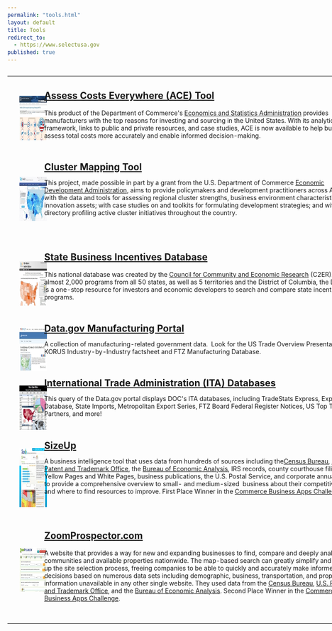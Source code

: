 ```yaml
---
permalink: "tools.html"
layout: default
title: Tools
redirect_to:
  - https://www.selectusa.gov
published: true
---
```


<table style="width: 800px;" border="0" cellpadding="5" align="left"><tbody><tr><td><strong><a href="http://acetool.commerce.gov/"><span style="text-decoration: underline;"><img class="images" style="margin-left: 20px; margin-right: 20px; vertical-align: text-top;" title="Assess Costs Everywhere (ACE) Tool" src="images/ace-tool_0-150x100.jpg" alt="Assess Costs Everywhere (ACE) Tool" width="150" height="100" /></span></a></strong></td><td><h2><strong><a href="http://acetool.commerce.gov/"><span style="text-decoration: underline;">Assess Costs Everywhere (ACE) Tool</span></a></strong></h2><p>This product of the Department of Commerce's&nbsp;<a href="http://www.esa.doc.gov/">Economics and Statistics Administration</a>&nbsp;provides manufacturers with the top reasons for investing and sourcing in the United States. With its analytic framework, links to public and private resources, and case studies, ACE is now available to help businesses assess total costs more accurately and enable informed decision-making.</p><p>&nbsp;</p></td></tr><tr><td><p><span style="text-decoration: underline;"><strong><a href="http://www.clustermapping.us/" target="_blank"><img class="images" style="margin-left: 20px; margin-right: 20px; vertical-align: text-top;" title="Cluster Mapping Project" src="images/cluster_mapping_project-150x100.jpg" alt="Cluster Mapping Project" width="150" height="100" /></a></strong></span></p></td><td><strong style="font-size: 1.5em;"><a href="http://www.clustermapping.us/" target="_blank">Cluster Mapping Tool</a></strong><span style="font-size: 1.5em;">&nbsp;</span><p>This project, made possible in part by a grant from the U.S. Department of Commerce&nbsp;<a href="http://www.eda.gov/" target="_self">Economic Development Administration</a>, aims to provide policymakers and development practitioners across America with the data and tools for assessing regional cluster strengths, business environment characteristics, and innovation assets; with case studies on and toolkits for formulating development strategies; and with a directory profiling active cluster initiatives throughout the country.</p><p>&nbsp;</p></td></tr><tr><td>&nbsp;<a href="http://selectusa.stateincentives.org/?referrer=selectusa" target="_blank"><img class="images" style="vertical-align: text-top; margin-left: 20px; margin-right: 20px;" title="State Business Incentives Database" src="images/state-incentives-database_0-150x100.jpg" alt="State Business Incentives Database" width="150" height="100" /></a></td><td><h2><strong><a href="http://selectusa.stateincentives.org/?referrer=selectusa" target="_blank">State Business Incentives Database</a></strong></h2><p><span>This&nbsp;national database was created by the&nbsp;</span><a href="http://www.c2er.org/" target="_blank">Council for Community and Economic Research</a><span>&nbsp;(C2ER). With almost 2,000 programs from all 50 states, as well as 5 territories and the District of Columbia, the Database is a one-stop resource&nbsp;for investors and economic developers to search and compare state incentive programs.</span></p><p><span><br /></span></p></td></tr><tr><td><a href="https://www.data.gov/manufacturing/manufacturing-and-construction-statistics-from-the-u-s-census-bureau/" target="_blank"><img class="images" style="vertical-align: text-top; margin-left: 20px; margin-right: 20px;" title="Data.gov Manufacturing Portal" src="images/data.gov-manufacturing-statistics-150x100.jpg" alt="Data.gov Manufacturing Portal" width="150" height="100" /></a></td><td><strong style="font-size: 1.5em;"><a href="https://www.data.gov/manufacturing/manufacturing-and-construction-statistics-from-the-u-s-census-bureau/" target="_blank">Data.gov Manufacturing Portal</a></strong><span style="font-size: 1.5em;">&nbsp;</span><p>A collection of manufacturing-related government data.&nbsp; Look for the US Trade Overview Presentation, KORUS Industry-by-Industry factsheet and FTZ Manufacturing Database.</p><p>&nbsp;</p></td></tr><tr><td><a href="https://catalog.data.gov/organization/trade-gov" target="_blank"><img class="images" style="vertical-align: text-top; margin-left: 20px; margin-right: 20px;" title="ITA Databases" src="images/ita-databases-150x100.jpg" alt="ITA Databases" width="150" height="100" /></a></td><td><strong style="font-size: 1.5em;"><a href="https://catalog.data.gov/organization/trade-gov" target="_blank">International Trade Administration (ITA) Databases</a></strong><span style="font-size: 1.5em;">&nbsp;</span><p>This query of the Data.gov portal displays DOC's ITA databases, including TradeStats Express, Exporter Database, State Imports, Metropolitan Export Series, FTZ Board Federal Register Notices, US Top Trade Partners, and more!</p><p>&nbsp;</p></td></tr><tr><td><a href="http://www.sizeup.com/" target="_blank"><img class="images" style="vertical-align: text-top; margin-left: 20px; margin-right: 20px;" title="Size Up" src="images/size-up-150x133.jpg" alt="Size Up" width="150" height="133" /></a></td><td><span style="font-size: 1.5em;"><strong><a href="http://www.sizeup.com/" target="_blank">SizeUp</a></strong></span><span style="font-size: 1.5em;">&nbsp;</span><p>A business intelligence tool that uses data from hundreds of sources including the<a href="http://www.census.gov/" target="_blank">Census Bureau</a>,&nbsp;<a href="http://www.uspto.gov/" target="_blank">U.S. Patent and Trademark Office</a>, the&nbsp;<a href="http://www.bea.gov/index.htm" target="_blank">Bureau of Economic Analysis</a>, IRS records, county courthouse filings, Yellow Pages and White Pages, business publications, the U.S. Postal Service, and corporate annual reports to provide a comprehensive overview to small- and medium-sized&nbsp; business about their competitiveness and where to find resources to improve. First Place Winner&nbsp;in the&nbsp;<a href="http://www.commerce.gov/blog/2012/07/20/commerce-department-declares-winners-commerce-business-apps-challenge">Commerce Business Apps Challenge</a>.</p><p>&nbsp;</p></td></tr><tr><td><a href="http://www.zoomprospector.com/" target="_blank"><img class="images" style="vertical-align: text-top; margin-left: 20px; margin-right: 20px;" title="Zoom Prospector" src="images/zoom-prospector-150x100.jpg" alt="Zoom Prospector" width="150" height="100" /></a></td><td><h2><span><strong><a href="http://www.zoomprospector.com/" target="_blank">ZoomProspector.com</a></strong></span></h2><p><strong><a href="http://www.zoomprospector.com/" target="_blank"></a></strong>A&nbsp;website that provides a way for new and expanding businesses to find, compare and deeply analyze communities and available properties nationwide. The map-based search can greatly simplify and speed up the site selection process, freeing companies to be able to quickly and accurately make informed decisions based on numerous data sets including demographic, business, transportation, and property information unavailable in any other single website. They used data from the&nbsp;<a href="http://www.census.gov/" target="_blank">Census Bureau</a>,&nbsp;<a href="http://www.uspto.gov/" target="_blank">U.S. Patent and Trademark Office</a>, and the&nbsp;<a href="http://www.bea.gov/index.htm" target="_blank">Bureau of Economic Analysis</a>. Second Place Winner&nbsp;in the&nbsp;<a href="http://www.commerce.gov/blog/2012/07/20/commerce-department-declares-winners-commerce-business-apps-challenge">Commerce Business Apps Challenge</a>.</p><p>&nbsp;</p></td></tr></tbody></table><p>&nbsp;</p><p>&nbsp;</p><h2><span style="text-decoration: underline;"><strong><a href="http://www.clustermapping.us/" target="_blank"><br /><br /></a></strong></span></h2><h2><span style="text-decoration: underline;"><strong><a href="https://catalog.data.gov/organization/trade-gov"><br /><br /></a></strong></span></h2>  

    